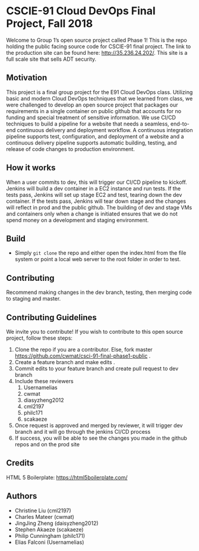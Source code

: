 # CSCIE-91 Cloud DevOps Final Project, Fall 2018
Welcome to Group 1’s open source project called Phase 1! This is the repo holding the public facing source code for CSCIE-91 final project. The link to the production site can be found here: http://35.236.24.202/. This site is a full scale site that sells ADT security. 

## Motivation 
This project is a final group project for the E91 Cloud DevOps class. Utilizing basic and modern Cloud DevOps techniques that we learned from class, we were challenged to develop an open source project that packages our requirements in a single container on public github that accounts for no funding and special treatment of sensitive information. We use CI/CD techniques to build a pipeline for a website that needs a seamless, end-to-end continuous delivery and deployment workflow. A continuous integration pipeline supports test, configuration, and deployment of a website and a continuous delivery pipeline supports automatic building, testing, and release of code changes to production environment.

## How it works
When a user commits to dev, this will trigger our CI/CD pipeline to kickoff. Jenkins will build a dev container in a EC2 instance and run tests. If the tests pass, Jenkins will set up stage EC2 and test, tearing down the dev container. If the tests pass, Jenkins will tear down stage and the changes will reflect in prod and the public github. The building of dev and stage VMs and containers only when a change is initiated ensures that we do not spend money on a development and staging environment. 

## Build

- Simply `git clone` the repo and either open the index.html from the file system or point a local web server to the root folder in order to test.

## Contributing

Recommend making changes in the dev branch, testing, then merging code to staging and master.

## Contributing Guidelines
We invite you to contribute! If you wish to contribute to this open source project, follow these steps:
1. Clone the repo if you are a contributor.  Else, fork master https://github.com/cwmat/csci-91-final-phase1-public .
2. Create a feature branch and make edits .
3. Commit edits to your feature branch and create pull request to dev branch
4. Include these reviewers 
    1. Usernamelias
    2. cwmat
    3. diasyzheng2012
    4. cml2197
   5. philc171
    6. scakaeze
5. Once request is approved and merged by reviewer, it will trigger dev branch and it will go through the jenkins CI/CD process 
6. If success, you will be able to see the changes you made in the github repos and on the prod site 

## Credits

HTML 5 Boilerplate: https://html5boilerplate.com/

## Authors
* Christine Liu (cml2197)
* Charles Mateer (cwmat)
* JingJing Zheng (daisyzheng2012)
* Stephen Akaeze (scakaeze)
* Philip Cunningham (philc171)
* Elias Falconi (Usernamelias)
